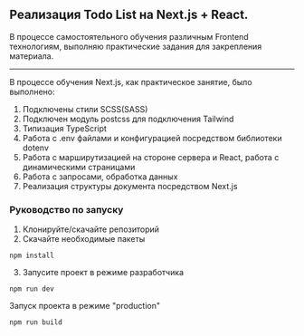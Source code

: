 ## Реализация Todo List на Next.js + React.
В процессе самостоятельного обучения различным Frontend технологиям, выполняю практические задания для закрепления материала.
____

В процессе обучения Next.js, как практическое занятие, было выполнено:
1. Подключены стили SCSS(SASS)
2. Подключен модуль postcss для подключения Tailwind
3. Типизация TypeScript
4. Работа с .env файлами и конфигурацией посредством библиотеки dotenv
5. Работа с марширутизацией на стороне сервера и React, работа с динамическими страницами
6. Работа с запросами, обработка данных
7. Реализация структуры документа посредством Next.js

### Руководство по запуску
1. Клонируйте/скачайте репозиторий
2. Скачайте необходимые пакеты
```
npm install
```
3. Запусите проект в режиме разработчика
```
npm run dev
```
Запуск проекта в режиме "production"
```
npm run build
```


